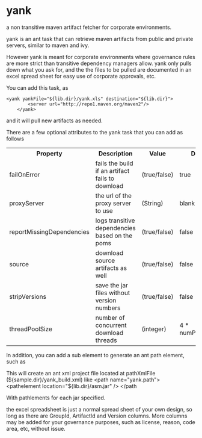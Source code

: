 yank
====

a non transitive maven artifact fetcher for corporate environments.


yank is an ant task that can retrieve maven artifacts from public and private servers, similar to maven and ivy.

However yank is meant for corporate environments where governance rules are more strict than transitive 
dependency managers allow. yank only pulls down what you ask for, and the the files to be pulled are documented
in an excel spread sheet for easy use of corporate approvals, etc.

You can add this task, as

    <yank yankFile="${lib.dir}/yank.xls" destination="${lib.dir}">
            <server url="http://repo1.maven.org/maven2"/>
        </yank>

and it will pull new artifacts as needed.

There are a few optional attributes to the yank task that you can add as follows

<table>
   <tr>
      <th>Property</th>
      <th>Description</th>
      <th>Value</th>
      <th>Default</th>
   </tr>
   <tr>
      <td>failOnError</td>
      <td>fails the build if an artifact fails to download</td>
      <td>(true/false)</td>
      <td>true</td>
   </tr>
   <tr>
      <td>proxyServer</td>
      <td>the url of the proxy server to use</td>
      <td>(String)</td>
      <td>blank</td>
   </tr>
   <tr>
      <td>reportMissingDependencies</td>
      <td>logs transitive dependencies based on the poms</td>
      <td>(true/false)</td>
      <td>false</td>
   </tr>    
   <tr>
      <td>source</td>
      <td>download source artifacts as well</td>
      <td>(true/false)</td>
      <td>false</td>
   </tr>    
   <tr>
      <td>stripVersions</td>
      <td>save the jar files without version numbers</td>
      <td>(true/false)</td>
      <td>false</td>
   </tr>  
   <tr>
      <td>threadPoolSize</td>
      <td>number of concurrent download threads</td>
      <td>(integer)</td>
      <td>4 * numProcessors</td>
   </tr>
</table>

In addition, you can add a sub element to generate an ant path element, such as
    <generatePath pathXmlFile="${sample.dir}/yank_build.xml" classpathName="yank.path" libraryDirName="$${lib.dir}" />
    
This will create an ant xml project file located at pathXmlFile (${sample.dir}/yank_build.xml) like
    <path name="yank.path">
        <pathelement location="${lib.dir}/asm.jar" />
    </path
    
With pathlements for each jar specified.

the excel spreadsheet is just a normal spread sheet of your own design, so long as there are GroupId, 
ArtifactId and Version columns. More columns may be added for your governance purposes, such as license, reason,
code area, etc, without issue.

